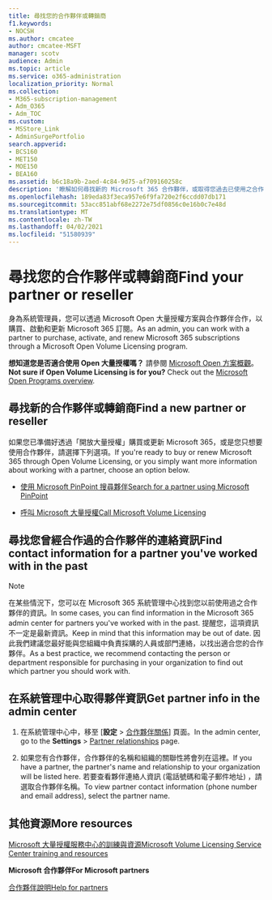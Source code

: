 ```yaml
---
title: 尋找您的合作夥伴或轉銷商
f1.keywords:
- NOCSH
ms.author: cmcatee
author: cmcatee-MSFT
manager: scotv
audience: Admin
ms.topic: article
ms.service: o365-administration
localization_priority: Normal
ms.collection:
- M365-subscription-management
- Adm_O365
- Adm_TOC
ms.custom:
- MSStore_Link
- AdminSurgePortfolio
search.appverid:
- BCS160
- MET150
- MOE150
- BEA160
ms.assetid: b6c18a9b-2aed-4c84-9d75-af709160258c
description: '瞭解如何尋找新的 Microsoft 365 合作夥伴，或取得您過去已使用之合作夥伴的連絡人資訊。 '
ms.openlocfilehash: 189eda83f3eca957e6f9fa720e2f6ccdd07db171
ms.sourcegitcommit: 53acc851abf68e2272e75df0856c0e16b0c7e48d
ms.translationtype: MT
ms.contentlocale: zh-TW
ms.lasthandoff: 04/02/2021
ms.locfileid: "51580939"
---
```

# <a name="find-your-partner-or-reseller"></a><span data-ttu-id="6ad47-103">尋找您的合作夥伴或轉銷商</span><span class="sxs-lookup"><span data-stu-id="6ad47-103">Find your partner or reseller</span></span>

<span data-ttu-id="6ad47-104">身為系統管理員，您可以透過 Microsoft Open 大量授權方案與合作夥伴合作，以購買、啟動和更新 Microsoft 365 訂閱。</span><span class="sxs-lookup"><span data-stu-id="6ad47-104">As an admin, you can work with a partner to purchase, activate, and renew Microsoft 365 subscriptions through a Microsoft Open Volume Licensing program.</span></span> 
  
 <span data-ttu-id="6ad47-p101">**想知道您是否適合使用 Open 大量授權嗎？** 請參閱 [Microsoft Open 方案概觀](https://go.microsoft.com/fwlink/p/?LinkId=613298)。</span><span class="sxs-lookup"><span data-stu-id="6ad47-p101">**Not sure if Open Volume Licensing is for you?** Check out the [Microsoft Open Programs overview](https://go.microsoft.com/fwlink/p/?LinkId=613298).</span></span>
  
## <a name="find-a-new-partner-or-reseller"></a><span data-ttu-id="6ad47-107">尋找新的合作夥伴或轉銷商</span><span class="sxs-lookup"><span data-stu-id="6ad47-107">Find a new partner or reseller</span></span>

<span data-ttu-id="6ad47-108">如果您已準備好透過「開放大量授權」購買或更新 Microsoft 365，或是您只想要使用合作夥伴，請選擇下列選項。</span><span class="sxs-lookup"><span data-stu-id="6ad47-108">If you're ready to buy or renew Microsoft 365 through Open Volume Licensing, or you simply want more information about working with a partner, choose an option below.</span></span> 
  
- [<span data-ttu-id="6ad47-109">使用 Microsoft PinPoint 搜尋夥伴</span><span class="sxs-lookup"><span data-stu-id="6ad47-109">Search for a partner using Microsoft PinPoint</span></span>](https://go.microsoft.com/fwlink/p/?LinkId=613304)
    
- [<span data-ttu-id="6ad47-110">呼叫 Microsoft 大量授權</span><span class="sxs-lookup"><span data-stu-id="6ad47-110">Call Microsoft Volume Licensing</span></span>](https://go.microsoft.com/fwlink/p/?LinkId=613305)
    
## <a name="find-contact-information-for-a-partner-youve-worked-with-in-the-past"></a><span data-ttu-id="6ad47-111">尋找您曾經合作過的合作夥伴的連絡資訊</span><span class="sxs-lookup"><span data-stu-id="6ad47-111">Find contact information for a partner you've worked with in the past</span></span>

> [!NOTE]
> <span data-ttu-id="6ad47-112">在某些情況下，您可以在 Microsoft 365 系統管理中心找到您以前使用過之合作夥伴的資訊。</span><span class="sxs-lookup"><span data-stu-id="6ad47-112">In some cases, you can find information in the Microsoft 365 admin center for partners you've worked with in the past.</span></span> <span data-ttu-id="6ad47-113">提醒您，這項資訊不一定是最新資訊。</span><span class="sxs-lookup"><span data-stu-id="6ad47-113">Keep in mind that this information may be out of date.</span></span> <span data-ttu-id="6ad47-114">因此我們建議您最好能與您組織中負責採購的人員或部門連絡，以找出適合您的合作夥伴。</span><span class="sxs-lookup"><span data-stu-id="6ad47-114">As a best practice, we recommend contacting the person or department responsible for purchasing in your organization to find out which partner you should work with.</span></span> 
  
## <a name="get-partner-info-in-the-admin-center"></a><span data-ttu-id="6ad47-115">在系統管理中心取得夥伴資訊</span><span class="sxs-lookup"><span data-stu-id="6ad47-115">Get partner info in the admin center</span></span>

1. <span data-ttu-id="6ad47-116">在系統管理中心中，移至 [**設定**  >  <a href="https://go.microsoft.com/fwlink/p/?linkid=2074649" target="_blank">合作夥伴關係</a>] 頁面。</span><span class="sxs-lookup"><span data-stu-id="6ad47-116">In the admin center, go to the **Settings** > <a href="https://go.microsoft.com/fwlink/p/?linkid=2074649" target="_blank">Partner relationships</a> page.</span></span>
  
2. <span data-ttu-id="6ad47-117">如果您有合作夥伴，合作夥伴的名稱和組織的關聯性將會列在這裡。</span><span class="sxs-lookup"><span data-stu-id="6ad47-117">If you have a partner, the partner's name and relationship to your organization will be listed here.</span></span> <span data-ttu-id="6ad47-118">若要查看夥伴連絡人資訊 (電話號碼和電子郵件地址) ，請選取合作夥伴名稱。</span><span class="sxs-lookup"><span data-stu-id="6ad47-118">To view partner contact information (phone number and email address), select the partner name.</span></span>
    
## <a name="more-resources"></a><span data-ttu-id="6ad47-119">其他資源</span><span class="sxs-lookup"><span data-stu-id="6ad47-119">More resources</span></span>

[<span data-ttu-id="6ad47-120">Microsoft 大量授權服務中心的訓練與資源</span><span class="sxs-lookup"><span data-stu-id="6ad47-120">Microsoft Volume Licensing Service Center training and resources</span></span>](https://go.microsoft.com/fwlink/?LinkId=613306)
  
 <span data-ttu-id="6ad47-121">**Microsoft 合作夥伴**</span><span class="sxs-lookup"><span data-stu-id="6ad47-121">**For Microsoft partners**</span></span>
  
[<span data-ttu-id="6ad47-122">合作夥伴說明</span><span class="sxs-lookup"><span data-stu-id="6ad47-122">Help for partners</span></span>](https://support.microsoft.com/office/ae811622-b838-4f62-b7e9-659627374963)
  

